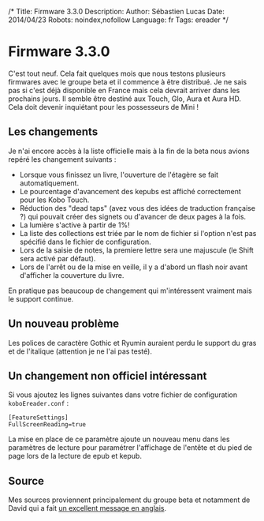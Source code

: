/*
Title: Firmware 3.3.0
Description: 
Author: Sébastien Lucas
Date: 2014/04/23
Robots: noindex,nofollow
Language: fr
Tags: ereader
*/
# Firmware 3.3.0

C'est tout neuf. Cela fait quelques mois que nous testons plusieurs firmwares avec le groupe beta et il commence à être distribué. Je ne sais pas si c'est déjà disponible en France mais cela devrait arriver dans les prochains jours. Il semble être destiné aux Touch, Glo, Aura et Aura HD. Cela doit devenir inquiétant pour les possesseurs de Mini !

## Les changements

Je n'ai encore accès à la liste officielle mais à la fin de la beta nous avions repéré les changement suivants :

 * Lorsque vous finissez un livre, l'ouverture de l'étagère se fait automatiquement.
 * Le pourcentage d'avancement des kepubs est affiché correctement pour les Kobo Touch.
 * Réduction des "dead taps" (avez vous des idées de traduction française ?) qui pouvait créer des signets ou d'avancer de deux pages à la fois.
 * La lumière s'active à partir de 1%!
 * La liste des collections est triée par le nom de fichier si l'option n'est pas spécifié dans le fichier de configuration.
 * Lors de la saisie de notes, la premiere lettre sera une majuscule (le Shift sera activé par défaut).
 * Lors de l'arrêt ou de la mise en veille, il y a d'abord un flash noir avant d'afficher la couverture du livre.

En pratique pas beaucoup de changement qui m'intéressent vraiment mais le support continue.

## Un nouveau problème

Les polices de caractère Gothic et Ryumin auraient perdu le support du gras et de l'italique (attention je ne l'ai pas testé).

## Un changement non officiel intéressant

Si vous ajoutez les lignes suivantes dans votre fichier de configuration `koboEreader.conf` :

```
[FeatureSettings]
FullScreenReading=true
```

La mise en place de ce paramètre ajoute un nouveau menu dans les paramètres de lecture pour paramétrer l'affichage de l'entête et du pied de page lors de la lecture de epub et kepub.

## Source

Mes sources proviennent principalement du groupe beta et notamment de David qui a fait [un excellent message en anglais](http://www.mobileread.com/forums/showpost.php?p=2815222&postcount=17).
